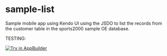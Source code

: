 
# sample-list
Sample mobile app using Kendo UI using the JSDO to list the records from the customer table in the sports2000 sample OE database.

TESTING:

<a href="https://platform.telerik.com/#appbuilder/clone/https%3A%2F%2Fgithub.com%2FCloudDataObject%2Fsample-list" target="_blank"><img src="http://docs.telerik.com/platform/appbuilder/sample-apps/images/try-in-appbuilder.png" alt="Try in AppBuilder" title="Try in AppBuilder" /></a>
